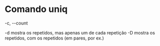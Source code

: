 # Comando uniq


-c, --count



-d mostra os repetidos, mas apenas um de cada repetição
-D mostra os repetidos, com os repetidos (em pares, por ex.)
